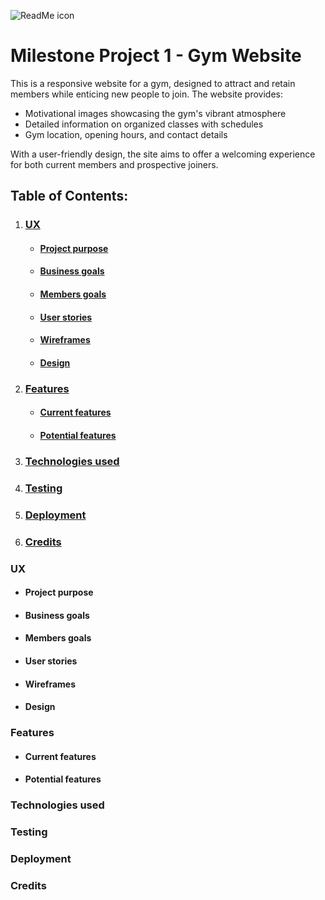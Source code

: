 ![ReadMe icon](https://i.ibb.co/KxhCYHQq/output-1.png)

Milestone Project 1 - Gym Website
===

This is a responsive website for a gym, designed to attract and retain members while enticing new people to join. The website provides:
* Motivational images showcasing the gym's vibrant atmosphere
* Detailed information on organized classes with schedules
* Gym location, opening hours, and contact details

With a user-friendly design, the site aims to offer a welcoming experience for both current members and prospective joiners.

## Table of Contents:
1. ### [**UX**](#ux)
    * #### [**Project purpose**](#project-purpose)
    * #### [**Business goals**](#business-goals)
    * #### [**Members goals**](#members-goals)
    * #### [**User stories**](#user-stories)
    * #### [**Wireframes**](#wireframes)
    * #### [**Design**](#design)

2. ### [**Features**](#features)
   * #### [**Current features**](#current-features)
   * #### [**Potential features**](#potential-features)

3. ### [**Technologies used**](#technologies-used)

4. ### [**Testing**](#testing)

5. ### [**Deployment**](#deployment)

6. ### [**Credits**](#credits)

### UX
* #### Project purpose
* #### Business goals
* #### Members goals
* #### User stories
* #### Wireframes
* #### Design

### Features
  * #### Current features
  * #### Potential features

### Technologies used

### Testing

### Deployment

### Credits
